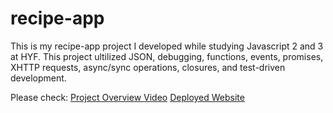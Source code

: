 # recipe-app

This is my recipe-app project I developed while studying Javascript 2 and 3 at HYF. This project ultilized JSON, debugging, functions, events, promises, XHTTP requests, async/sync operations, closures, and test-driven development.

Please check: 
[Project Overview Video](https://www.loom.com/share/43945e553c3847fab32f2bc937485e4f?sid=8efd8cf0-4195-45d8-bd49-2c565aff5b94)
[Deployed Website](https://yuejiaoshi.github.io/recipe-app/)
